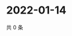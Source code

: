 # 2022-01-14

共 0 条

<!-- BEGIN WEIBO -->
<!-- 最后更新时间 Fri Jan 14 2022 01:29:40 GMT+0800 (China Standard Time) -->

<!-- END WEIBO -->
